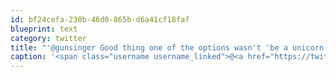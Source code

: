 ```yaml
---
id: bf24cefa-230b-46d0-865b-d6a41cf18faf
blueprint: text
category: twitter
title: "'@gunsinger Good thing one of the options wasn't 'be a unicorn'"
caption: '<span class="username username_linked">@<a href="https://twitter.com/gunsinger" title="Cynthia Gunsinger">gunsinger</a></span> Good thing one of the options wasn''t ''be a unicorn'''
---
```

